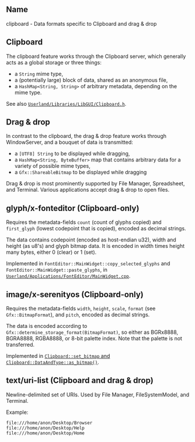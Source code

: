 ## Name

clipboard - Data formats specific to Clipboard and drag & drop

## Clipboard

The clipboard feature works through the Clipboard server, which generally acts as a global storage or three things:
- a `String` mime type,
- a (potentially large) block of data, shared as an anonymous file,
- a `HashMap<String, String>` of arbitrary metadata, depending on the mime type.

See also [`Userland/Libraries/LibGUI/Clipboard.h`](../../../../../Userland/Libraries/LibGUI/Clipboard.h).

## Drag & drop

In contrast to the clipboard, the drag & drop feature works through WindowServer, and a bouquet of data is transmitted:
- a `[UTF8] String` to be displayed while dragging,
- a `HashMap<String, ByteBuffer>` map that contains arbitrary data for a variety of possible mime types,
- a `Gfx::ShareableBitmap` to be displayed while dragging

Drag & drop is most prominently supported by File Manager, Spreadsheet, and Terminal.
Various applications accept drag & drop to open files.

## glyph/x-fonteditor (Clipboard-only)

Requires the metadata-fields `count` (count of glyphs copied) and `first_glyph` (lowest codepoint that is copied), encoded as decimal strings.

The data contains codepoint (encoded as host-endian u32), width and height (as u8's) and glyph bitmap data. It is encoded in width times height many bytes, either 0 (clear) or 1 (set).

Implemented in `FontEditor::MainWidget::copy_selected_glyphs` and `FontEditor::MainWidget::paste_glyphs`, in [`Userland/Applications/FontEditor/MainWidget.cpp`](../../../../../Userland/Applications/FontEditor/MainWidget.cpp).

## image/x-serenityos (Clipboard-only)

Requires the metadata-fields `width`, `height`, `scale`, `format` (see `Gfx::BitmapFormat`), and `pitch`, encoded as decimal strings.

The data is encoded according to `Gfx::determine_storage_format(BitmapFormat)`, so either as
BGRx8888, BGRA8888, RGBA8888, or 8-bit palette index. Note that the palette is not transferred.

Implemented in [`Clipboard::set_bitmap` and `Clipboard::DataAndType::as_bitmap()`](../../../../../Userland/Libraries/LibGUI/Clipboard.cpp).

## text/uri-list (Clipboard and drag & drop)

Newline-delimited set of URIs. Used by File Manager, FileSystemModel, and Terminal.

Example:

```
file:///home/anon/Desktop/Browser
file:///home/anon/Desktop/Help
file:///home/anon/Desktop/Home
```
